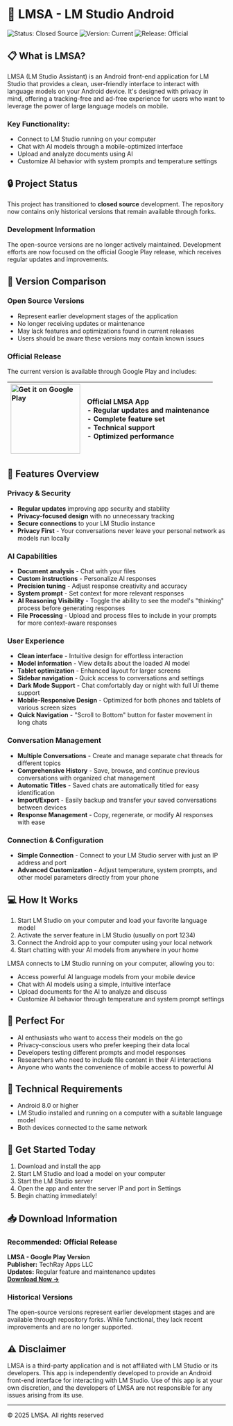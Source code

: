 # 📱 LMSA - LM Studio Android 

![Status: Closed Source](https://img.shields.io/badge/Status-Closed%20Source-red)
![Version: Current](https://img.shields.io/badge/Version-Current-green)
![Release: Official](https://img.shields.io/badge/Release-Official%20Only-blue)

## 📋 What is LMSA?

LMSA (LM Studio Assistant) is an Android front-end application for LM Studio that provides a clean, user-friendly interface to interact with language models on your Android device. It's designed with privacy in mind, offering a tracking-free and ad-free experience for users who want to leverage the power of large language models on mobile.

### Key Functionality:
- Connect to LM Studio running on your computer
- Chat with AI models through a mobile-optimized interface
- Upload and analyze documents using AI
- Customize AI behavior with system prompts and temperature settings

## 🔒 Project Status

This project has transitioned to **closed source** development. The repository now contains only historical versions that remain available through forks.

### Development Information

The open-source versions are no longer actively maintained. Development efforts are now focused on the official Google Play release, which receives regular updates and improvements.

## 📱 Version Comparison

### Open Source Versions
- Represent earlier development stages of the application
- No longer receiving updates or maintenance
- May lack features and optimizations found in current releases
- Users should be aware these versions may contain known issues

### Official Release

The current version is available through Google Play and includes:

| <a href="https://play.google.com/store/apps/details?id=com.lmsa.app"><img src="https://i.ibb.co/qH7rhGz/google-play-icon-transparent-5.png" alt="Get it on Google Play" width="160"></a> | **Official LMSA App**<br>-  Regular updates and maintenance<br>-  Complete feature set<br>-  Technical support<br>-  Optimized performance |
|:---|:---|

## 🌟 Features Overview

### Privacy & Security
- **Regular updates** improving app security and stability
- **Privacy-focused design** with no unnecessary tracking
- **Secure connections** to your LM Studio instance
- **Privacy First** - Your conversations never leave your personal network as models run locally

### AI Capabilities
- **Document analysis** - Chat with your files
- **Custom instructions** - Personalize AI responses
- **Precision tuning** - Adjust response creativity and accuracy  
- **System prompt** - Set context for more relevant responses
- **AI Reasoning Visibility** - Toggle the ability to see the model's "thinking" process before generating responses
- **File Processing** - Upload and process files to include in your prompts for more context-aware responses

### User Experience
- **Clean interface** - Intuitive design for effortless interaction
- **Model information** - View details about the loaded AI model
- **Tablet optimization** - Enhanced layout for larger screens
- **Sidebar navigation** - Quick access to conversations and settings
- **Dark Mode Support** - Chat comfortably day or night with full UI theme support
- **Mobile-Responsive Design** - Optimized for both phones and tablets of various screen sizes
- **Quick Navigation** - "Scroll to Bottom" button for faster movement in long chats

### Conversation Management
- **Multiple Conversations** - Create and manage separate chat threads for different topics
- **Comprehensive History** - Save, browse, and continue previous conversations with organized chat management
- **Automatic Titles** - Saved chats are automatically titled for easy identification
- **Import/Export** - Easily backup and transfer your saved conversations between devices
- **Response Management** - Copy, regenerate, or modify AI responses with ease

### Connection & Configuration
- **Simple Connection** - Connect to your LM Studio server with just an IP address and port
- **Advanced Customization** - Adjust temperature, system prompts, and other model parameters directly from your phone

## 💻 How It Works

1. Start LM Studio on your computer and load your favorite language model
2. Activate the server feature in LM Studio (usually on port 1234)
3. Connect the Android app to your computer using your local network
4. Start chatting with your AI models from anywhere in your home

LMSA connects to LM Studio running on your computer, allowing you to:
- Access powerful AI language models from your mobile device
- Chat with AI models using a simple, intuitive interface
- Upload documents for the AI to analyze and discuss
- Customize AI behavior through temperature and system prompt settings

## 👥 Perfect For

- AI enthusiasts who want to access their models on the go
- Privacy-conscious users who prefer keeping their data local
- Developers testing different prompts and model responses
- Researchers who need to include file content in their AI interactions
- Anyone who wants the convenience of mobile access to powerful AI

## 🔧 Technical Requirements

- Android 8.0 or higher
- LM Studio installed and running on a computer with a suitable language model
- Both devices connected to the same network

## 🚀 Get Started Today

1. Download and install the app
2. Start LM Studio and load a model on your computer
3. Start the LM Studio server
4. Open the app and enter the server IP and port in Settings
5. Begin chatting immediately!

## 📥 Download Information

### Recommended: Official Release
**LMSA - Google Play Version**<br>
**Publisher:** TechRay Apps LLC<br>
**Updates:** Regular feature and maintenance updates<br>
[**Download Now →**](https://play.google.com/store/apps/details?id=com.lmsa.app)

### Historical Versions
The open-source versions represent earlier development stages and are available through repository forks. While functional, they lack recent improvements and are no longer supported.

## ⚠️ Disclaimer

LMSA is a third-party application and is not affiliated with LM Studio or its developers. This app is independently developed to provide an Android front-end interface for interacting with LM Studio. Use of this app is at your own discretion, and the developers of LMSA are not responsible for any issues arising from its use.

---

© 2025 LMSA. All rights reserved
